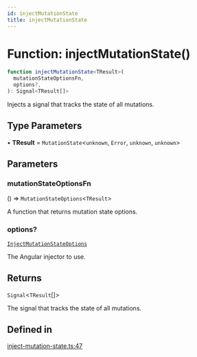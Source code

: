 ```yaml
---
id: injectMutationState
title: injectMutationState
---
```


# Function: injectMutationState()

```ts
function injectMutationState<TResult>(
  mutationStateOptionsFn,
  options?,
): Signal<TResult[]>
```

Injects a signal that tracks the state of all mutations.

## Type Parameters

• **TResult** = `MutationState`\<`unknown`, `Error`, `unknown`, `unknown`\>

## Parameters

### mutationStateOptionsFn

() => `MutationStateOptions`\<`TResult`\>

A function that returns mutation state options.

### options?

[`InjectMutationStateOptions`](../interfaces/injectmutationstateoptions.md)

The Angular injector to use.

## Returns

`Signal`\<`TResult`[]\>

The signal that tracks the state of all mutations.

## Defined in

[inject-mutation-state.ts:47](https://github.com/TanStack/query/blob/main/packages/angular-query-experimental/src/inject-mutation-state.ts#L47)
